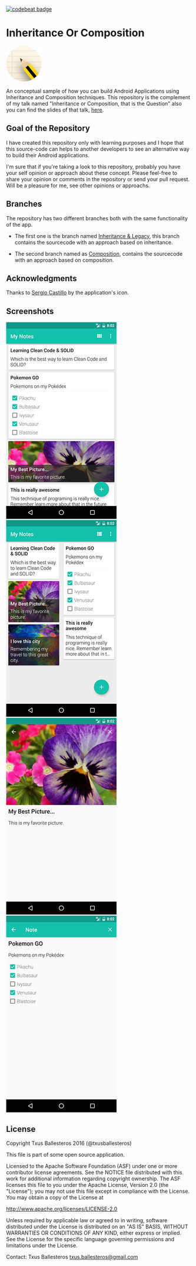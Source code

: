 [![codebeat badge](https://codebeat.co/badges/0de35d2a-72a9-4535-bec9-b213b260aa18)](https://codebeat.co/projects/github-com-txusballesteros-inheritance_or_composition)

Inheritance Or Composition
==========================

![](assets/app_icon.png)

An conceptual sample of how you can build Android Applications using Inheritance and Composition techniques. This repository is the complement of my talk named "Inheritance or Composition, that is the Question" also you can find the slides of that talk, [here](https://speakerdeck.com/txusballesteros/inheritance-or-composition).

## Goal of the Repository

I have created this repository only with learning purposes and I hope that this source-code can helps to another developers to see an alternative way to build their Android applications.

I'm sure that if you're taking a look to this repository, probably you have your self opinion or approach about these concept. Please feel-free to share your opinion or comments in the repository or send your pull request. Will be a pleasure for me, see other opinions or approachs.

## Branches

The repository has two different branches both with the same functionality of the app.

* The first one is the branch named [Inheritance & Legacy](https://github.com/txusballesteros/inheritance_or_composition/tree/inheritance_and_legacy), this branch contains the sourcecode with an approach based on inheritance.

* The second branch named as [Composition](https://github.com/txusballesteros/inheritance_or_composition/tree/composition), contains the sourcecode with an approach based on composition.

## Acknowledgments

Thanks to [Sergio Castillo](https://twitter.com/SergyCastillo) by the application's icon.

## Screenshots

![](assets/wall_1.jpg) ![](assets/wall_2.jpg) ![](assets/image_note_detail.jpg) ![](assets/tasks_list_note_detail.jpg)

## License

Copyright Txus Ballesteros 2016 (@txusballesteros)

This file is part of some open source application.

Licensed to the Apache Software Foundation (ASF) under one
or more contributor license agreements.  See the NOTICE file
distributed with this work for additional information
regarding copyright ownership.  The ASF licenses this file
to you under the Apache License, Version 2.0 (the
"License"); you may not use this file except in compliance
with the License.  You may obtain a copy of the License at

  http://www.apache.org/licenses/LICENSE-2.0

Unless required by applicable law or agreed to in writing,
software distributed under the License is distributed on an
"AS IS" BASIS, WITHOUT WARRANTIES OR CONDITIONS OF ANY
KIND, either express or implied.  See the License for the
specific language governing permissions and limitations
under the License.

Contact: Txus Ballesteros <txus.ballesteros@gmail.com>
